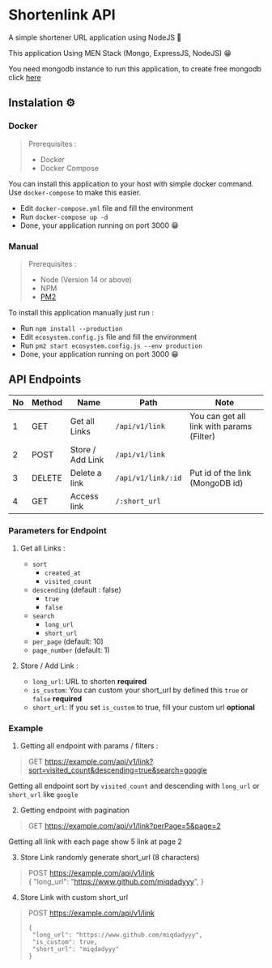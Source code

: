 # Shortenlink API
A simple shortener URL application using NodeJS 💚

This application Using MEN Stack (Mongo, ExpressJS, NodeJS) 😁

You need mongodb instance to run this application, to create free mongodb click [here](https://www.mongodb.com/cloud/atlas)

## Instalation ⚙️

### Docker
> Prerequisites :  
> - Docker
> - Docker Compose


You can install this application to your host with simple docker command. 
Use `docker-compose` to make this easier.
- Edit `docker-compose.yml` file and fill the environment
- Run `docker-compose up -d`
- Done, your application running on port 3000 😁

### Manual
> Prerequisites :  
> - Node (Version 14 or above)
> - NPM
> - [PM2](https://pm2.keymetrics.io/)

To install this application manually just run :
- Run `npm install --production`
- Edit `ecosystem.config.js` file and fill the environment
- Run `pm2 start ecosystem.config.js --env production`
- Done, your application running on port 3000 😁

## API Endpoints

|No |Method |Name             |Path              |Note                                               |
|---|-------|-----------------|------------------|---------------------------------------------------|
|1  |GET    |Get all Links    |`/api/v1/link`    | You can get all link with params (Filter)         |
|2  |POST   |Store / Add Link |`/api/v1/link`    |                                                   |
|3  |DELETE |Delete a link    |`/api/v1/link/:id`| Put id of the link (MongoDB id)                   |
|4  |GET    |Access link      | `/:short_url`    |

### Parameters for Endpoint
1. Get all Links :
    - `sort`
        - `created_at`
        - `visited_count`
    - `descending` (default : false)
        - `true`
        - `false`
    - `search`
        - `long_url`
        - `short_url`
    - `per_page` (default: 10)
    - `page_number` (default: 1)
    
2. Store / Add Link :
    - `long_url`: URL to shorten **required**
    - `is_custom`: You can custom your short_url by defined this `true` or `false` **required**
    - `short_url`: If you set `is_custom` to true, fill your custom url **optional**
    
### Example
1. Getting all endpoint with params / filters :
> GET https://example.com/api/v1/link?sort=visited_count&descending=true&search=google

Getting all endpoint sort by `visited_count` and descending with `long_url` or `short_url` like `google`

2. Getting endpoint with pagination
> GET https://example.com/api/v1/link?perPage=5&page=2  

Getting all link with each page show 5 link at page 2

3. Store Link randomly generate short_url (8 characters)
> POST https://example.com/api/v1/link  
> {
>  "long_url": "https://www.github.com/miqdadyyy",
> }

4. Store Link with custom short_url
> POST https://example.com/api/v1/link  
> ```
> {
>  "long_url": "https://www.github.com/miqdadyyy",
>  "is_custom": true,
>  "short_url": "miqdadyyy"
> }
> ```
